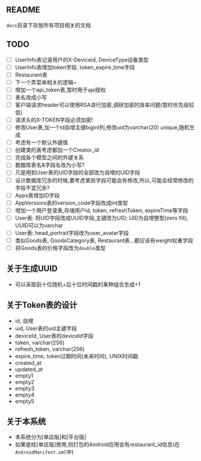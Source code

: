 ## README

`docs`目录下存放所有项目相关的文档

## TODO

- [ ] UserInfo表记录用户的X-Deviceid, DeviceType设备类型
- [ ] UserInfo表增加token字段, token_expire_time字段
- [ ] Restaurant表
- [ ] 下一个弄菜单相关的逻辑~
- [ ] 增加一个api_token表,暂时用于api授权
- [ ] 表名改成小写
- [ ] 客户端请求header可以使用RSA进行加密,调研加密的效率问题(暂时优先级较低)
- [ ] 请求头的X-TOKEN字段必须加密!
- [ ] 修改User表,加一个id自增主键bigint列,修改uid为varchar(20) unique,随机生成
- [ ] 考虑有一个默认外键值
- [ ] 创建类的表考虑都加一个Creator_id
- [ ] 完成各个模型之间的外键关系
- [ ] 数据库表名&字段名改为小写?
- [ ] 凡是用到User表的UID字段的全部改为自增的UID字段
- [ ] 设计数据库冗余的时候,要考虑某些字段可能会有修改,所以,可能会经常修改的字段不宜冗余?
- [ ] Apps表增加ID字段
- [ ] AppVersions表的version_code字段改成int类型
- [ ] 增加一个用户登录表,存储用户id, token, refreshToken, expireTime等字段
- [ ] User表: 将UID字段改成UUID字段,主键改为UID; UID为自增整型(zero fill), UUID可以为varchar
- [ ] User表: head_portrait字段改为user_avatar字段
- [ ] 类似Goods表, GoodsCategory表, Restaurant表...都应该有weight权重字段
- [ ] 将Goods表的价格字段改为`double`类型

## 关于生成UUID

- 可以采取前十位随机+后十位时间戳的某种组合生成+1

## 关于Token表的设计

- id, 自增
- uid, User表的uid主键字段
- deviceId, User表的deviceId字段
- token, varchar(256)
- refresh_token, varchar(256)
- expire_time, token过期时间(未来时间), UNIX时间戳
- created_at
- updated_at
- empty1
- empty2
- empty3
- empty4
- empty5

## 关于本系统

- 本系统分为[单店版]和[平台版]
- 如果是给[单店版]使用,则打包的Android应用会有restaurant_id信息(在`AndroidManifest.xml`中)
